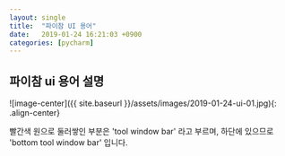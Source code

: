 ```yaml
---
layout: single
title:  "파이참 UI 용어"
date:   2019-01-24 16:21:03 +0900
categories: [pycharm]
---
```


## 파이참 ui 용어 설명

![image-center]({{ site.baseurl }}/assets/images/2019-01-24-ui-01.jpg){: .align-center}

빨간색 원으로 둘러쌓인 부분은 'tool window bar' 라고 부르며, 하단에 있으므로 'bottom tool window bar' 입니다.


